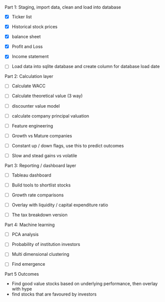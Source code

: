 
Part 1: 
Staging, import data, clean and load into database

- [X] Ticker list
- [X] Historical stock prices
- [X] balance sheet
- [X] Profit and Loss
- [X] Income statement
- [ ] Load data into sqlite database and create column for database load date


Part 2:
Calculation layer
- [ ] Calculate WACC
- [ ] Calculate theoretical value (3 way)
- [ ] discounter value model
- [ ] calculate company principal valuation
- [ ] Feature engineering
- [ ] Growth vs Mature companies
- [ ] Constant up / down flags, use this to predict outcomes
- [ ] Slow and stead gains vs volatile 




Part 3:
Reporting / dashboard layer
- [ ] Tableau dashboard
- [ ] Build tools to shortlist stocks
- [ ] Growth rate comparisons
- [ ] Overlay with liquidity / capital expenditure ratio
- [ ] The tax breakdown version


Part 4:
Machine learning
- [ ] PCA analysis
- [ ] Probability of institution investors
- [ ] Multi dimensional clustering
- [ ] Find emergence 


Part 5
Outcomes
* Find good value stocks based on underlying performance, then overlay with hype
* find stocks that are favoured by investors

